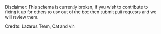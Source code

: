 Disclaimer: This schema is currently broken, if you wish to contribute to fixing it up for others to use out of the box then submit pull requests and we will review them. 

Credits: Lazarus Team, Cat and vin
